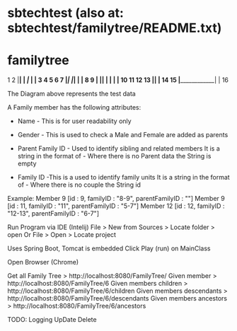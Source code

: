# sbtechtest (also at: sbtechtest/familytree/README.txt)

# familytree
1              2
|______________|
        |
 _______|_____
|            |                       3             4
5            6             7         |_____________|
             |_____________|               |
                   |                       8                  9
       ____________|________               |________________|
       |         |          |                   |
       10        11         12                 13
                            |__________________|
                                     |
                                     14                 15
                                     |__________________|
                                             |
                                             16

The Diagram above represents the test data

A Family member has the following attributes:
* Name - This is for user readability only

* Gender - This is used to check a Male and Female are added as parents

* Parent Family ID - Used to identify sibling and related members
    It is a string in the format of <Mother ID>-<FatherID>
    Where there is no Parent data the String is empty
    
* Family ID -This is a used to identify family units
    It is a string in the format of <ID>-<PartnerID>
    Where there is no couple the String id <ID>

Example:  Member 9  [id : 9, familyID : "8-9", parentFamilyID : ""]
          Member 9  [id : 11, familyID : "11", parentFamilyID : "5-7"]
          Member 12 [id : 12, familyID : "12-13", parentFamilyID : "6-7"]


Run Program via IDE (Intelij)
File > New from Sources > Locate folder > open
Or
File > Open >  Locate project

Uses Spring Boot, Tomcat is embedded
Click Play (run) on MainClass

Open Browser (Chrome)

Get all Family Tree >  http://localhost:8080/FamilyTree/
Given member > http://localhost:8080/FamilyTree/6
Given members children > http://localhost:8080/FamilyTree/6/children
Given members descendants > http://localhost:8080/FamilyTree/6/descendants
Given members ancestors > http://localhost:8080/FamilyTree/6/ancestors



TODO:
 Logging
 UpDate
 Delete
